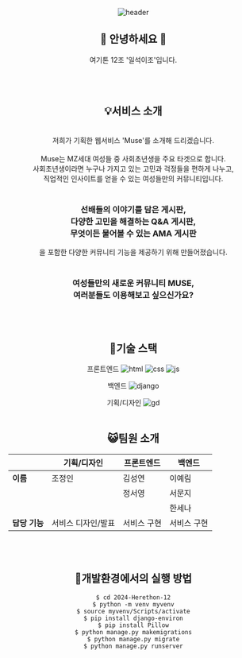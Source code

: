 <div align=center>

![header](https://capsule-render.vercel.app/api?type=wave&color=FFFAEC&height=400&section=header&text=MUSE&fontSize=70)


## :eyes: 안녕하세요 :eyes: 
여기톤 12조 '일석이조'입니다.

<br>
<br>




## :bulb:서비스 소개
<br>
저희가 기획한 웹서비스 'Muse'를 소개해 드리겠습니다. <br><br>
Muse는 MZ세대 여성들 중 사회초년생을 주요 타겟으로 합니다. <br> 
사회초년생이라면 누구나 가지고 있는 고민과 걱정들을 편하게 나누고, <br> 직업적인 인사이트를 얻을 수 있는 여성들만의 커뮤니티입니다.<br> 
<br>

### 선배들의 이야기를 담은 게시판, <br>  다양한 고민을 해결하는 Q&A 게시판, <br> 무엇이든 물어볼 수 있는 AMA 게시판 <br>
을 포함한 다양한 커뮤니티 기능을 제공하기 위해 만들어졌습니다. 
<br>
<br>
### 여성들만의 새로운 커뮤니티 MUSE, <br> 여러분들도 이용해보고 싶으신가요?
<br>
<br>

## :pushpin:기술 스택
 프론트엔드
![html](https://img.shields.io/badge/HTML-239120?style=for-the-badge&logo=html5&logoColor=white)
![css](https://img.shields.io/badge/CSS-239120?&style=for-the-badge&logo=css3&logoColor=white)
![js](https://img.shields.io/badge/JavaScript-F7DF1E?style=for-the-badge&logo=JavaScript&logoColor=white)

 백엔드
![django](https://img.shields.io/badge/Django-092E20?style=for-the-badge&logo=django&logoColor=white)

 기획/디자인
![gd](https://img.shields.io/badge/Figma-F24E1E?style=for-the-badge&logo=figma&logoColor=white)
<br>
<br>

## :smiley_cat:팀원 소개

|            | 기획/디자인 | 프론트엔드 | 백엔드 |
|------------|-------------|-------------|--------|
| **이름**   | 조정인      | 김성연      | 이예림 |
|            |             | 정서영      | 서문지 |
|            |             |             | 한세나 |
| **담당 기능** | 서비스 디자인/발표 | 서비스 구현  | 서비스 구현 |


<br>
<br>


## 🔗개발환경에서의 실행 방법
```
$ cd 2024-Herethon-12
$ python -m venv myvenv
$ source myvenv/Scripts/activate
$ pip install django-environ
$ pip install Pillow
$ python manage.py makemigrations
$ python manage.py migrate
$ python manage.py runserver
```
